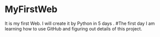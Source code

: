# MyFirstWeb
It is my first Web. I will create it by Python in 5 days .
#The first day
I am learning how to use GitHub and figuring out details of this project.
